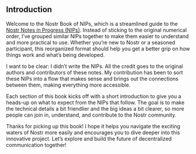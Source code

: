 ## Introduction

Welcome to the Nostr Book of NIPs, which is a streamlined guide to the [Nostr Notes in Progress (NIPs)](https://github.com/nostr-protocol/nips). Instead of sticking to the original numerical order, I’ve grouped similar NIPs together to make them easier to understand and more practical to use. Whether you’re new to Nostr or a seasoned participant, this reorganized format should help you get a better grip on how things work and what’s being developed.

I want to be clear: I didn’t write the NIPs. All the credit goes to the original authors and contributors of these notes. My contribution has been to sort these NIPs into a flow that makes sense and brings out the connections between them, making everything more accessible.

Each section of this book kicks off with a short introduction to give you a heads-up on what to expect from the NIPs that follow. The goal is to make the technical details a bit friendlier and the big ideas a bit clearer, so more people can join in, understand, and contribute to the Nostr community.

Thanks for picking up this book! I hope it helps you navigate the exciting waters of Nostr more easily and encourages you to dive deeper into this innovative project. Let’s explore and build the future of decentralized communication together!
